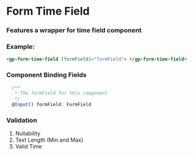 # Form Time Field 

### Features a wrapper for time field component

### Example:

```html
<gp-form-time-field [formField]="formField"> </gp-form-time-field>
```

### Component Binding Fields

```typescript
  /**
   * The formField for this component
   */
  @Input() formField: FormField
```

### Validation

1. Nullability
2. Text Length (Min and Max)
3. Valid Time
